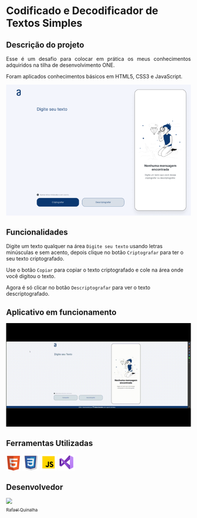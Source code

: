 


# <h1>Codificado e Decodificador de Textos Simples</h1>
<h2>Descrição do projeto</h2> 

<p align="justify">
 Esse é um desafio para colocar em prática os meus conhecimentos adquiridos na tilha de desenvolvimento ONE.</p>
<p>Foram aplicados conhecimentos básicos em HTML5, CSS3 e JavaScript.</p>

<div align="center">

![Decodificador](imagens_README/app_print.png)
</div>

## Funcionalidades

Digite um texto qualquer na área `Digite seu texto` usando letras minúsculas e sem acento, depois clique no botão `Criptografar` para ter o seu texto criptografado.

Use o botão `Copiar` para copiar o texto criptografado e cole na área onde você digitou o texto.

Agora é só clicar no botão `Descriptografar` para ver o texto descriptografado.



## Aplicativo em funcionamento

<div align="center">

![Funcionando no PC](imagens_README/videoapp.gif)

  </div>

###

## Ferramentas Utilizadas

<a href="https://www.w3.org/TR/2011/WD-html5-20110405/index.html" target="_blank"> <img src="imagens_README/HTML5.png" width="40" height="40"/></a> <a href="https://www.w3.org/Style/CSS/Overview.en.html" target="_blank"> <img src="imagens_README/CSS3.png"  width="45" height="45"/></a> <a href="https://developer.mozilla.org/pt-BR/docs/Web/JavaScript" target="_blank"><img src="imagens_README/JS.png" alt="firebase" width="45" height="45"/></a> <a href="https://code.visualstudio.com/" target="_blank"><img src="imagens_README/vsc.svg" alt="firebase" width="45" height="45"/></a>

## Desenvolvedor

[<img src="https://avatars.githubusercontent.com/u/173571909?s=400&v=4" width=115><br><sub>Rafael Quinalha</sub>](https://github.com/rquinalha)
